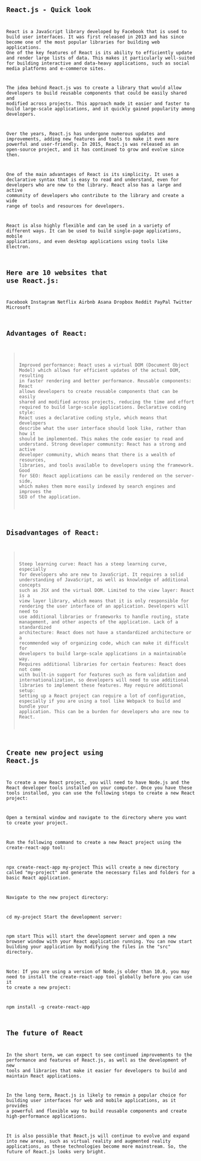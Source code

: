 <code>

## React.js - Quick look
React is a JavaScript library developed by Facebook that is used to build user interfaces. It was first released in 2013 and has since become one of the most popular libraries for building web applications. One of the key features of React is its ability to efficiently update and render large lists of data. This makes it particularly well-suited for building interactive and data-heavy applications, such as social media platforms and e-commerce sites.

The idea behind React.js was to create a library that would allow developers to build reusable components that could be easily shared and modified across projects. This approach made it easier and faster to build large-scale applications, and it quickly gained popularity among developers.

Over the years, React.js has undergone numerous updates and improvements, adding new features and tools to make it even more powerful and user-friendly. In 2015, React.js was released as an open-source project, and it has continued to grow and evolve since then.

One of the main advantages of React is its simplicity. It uses a declarative syntax that is easy to read and understand, even for developers who are new to the library. React also has a large and active community of developers who contribute to the library and create a wide range of tools and resources for developers.

React is also highly flexible and can be used in a variety of different ways. It can be used to build single-page applications, mobile applications, and even desktop applications using tools like Electron.

## Here are 10 websites that use React.js:
Facebook
Instagram
Netflix
Airbnb
Asana
Dropbox
Reddit
PayPal
Twitter
Microsoft

## Advantages of React:
 > Improved performance: React uses a virtual DOM (Document Object Model) which allows for efficient updates of the actual DOM, resulting in faster rendering and better performance.
 > Reusable components: React allows developers to create reusable components that can be easily shared and modified across projects, reducing the time and effort required to build large-scale applications.
 > Declarative coding style: React uses a declarative coding style, which means that developers describe what the user interface should look like, rather than how it should be implemented. This makes the code easier to read and understand.
 > Strong developer community: React has a strong and active developer community, which means that there is a wealth of resources, libraries, and tools available to developers using the framework.
 > Good for SEO: React applications can be easily rendered on the server-side, which makes them more easily indexed by search engines and improves the SEO of the application.

## Disadvantages of React:
 > Steep learning curve: React has a steep learning curve, especially for developers who are new to JavaScript. It requires a solid understanding of JavaScript, as well as knowledge of additional concepts such as JSX and the virtual DOM.
 > Limited to the view layer: React is a view layer library, which means that it is only responsible for rendering the user interface of an application. Developers will need to use additional libraries or frameworks to handle routing, state management, and other aspects of the application.
 > Lack of a standardized architecture: React does not have a standardized architecture or a recommended way of organizing code, which can make it difficult for developers to build large-scale applications in a maintainable way.
 > Requires additional libraries for certain features: React does not come with built-in support for features such as form validation and internationalization, so developers will need to use additional libraries to implement these features.
 > May require additional setup: Setting up a React project can require a lot of configuration, especially if you are using a tool like Webpack to build and bundle your application. This can be a burden for developers who are new to React.

## Create new project using React.js
To create a new React project, you will need to have Node.js and the React developer tools installed on your computer. Once you have these tools installed, you can use the following steps to create a new React project:

Open a terminal window and navigate to the directory where you want to create your project.

Run the following command to create a new React project using the create-react-app tool:

npx create-react-app my-project
This will create a new directory called "my-project" and generate the necessary files and folders for a basic React application.

Navigate to the new project directory:

cd my-project
Start the development server:

npm start
This will start the development server and open a new browser window with your React application running. You can now start building your application by modifying the files in the "src" directory.

Note: If you are using a version of Node.js older than 10.0, you may need to install the create-react-app tool globally before you can use it to create a new project:

npm install -g create-react-app

## The future of React
In the short term, we can expect to see continued improvements to the performance and features of React.js, as well as the development of new tools and libraries that make it easier for developers to build and maintain React applications.

In the long term, React.js is likely to remain a popular choice for building user interfaces for web and mobile applications, as it provides a powerful and flexible way to build reusable components and create high-performance applications.

It is also possible that React.js will continue to evolve and expand into new areas, such as virtual reality and augmented reality applications, as these technologies become more mainstream. So, the future of React.js looks very bright.

</code>